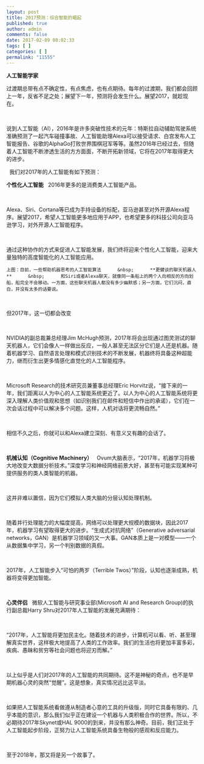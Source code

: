 ```yaml
---
layout: post
title: 2017预测：综合智能的崛起
published: true
author: admin
comments: false
date: 2017-02-09 08:02:33
tags: [ ]
categories: [ ]
permalink: "11555"
---
```

  **人工智能学家** 

过渡期总带有点不确定性，有点焦虑，也有点期待。每年的过渡期，我们都会回顾上一年，反省不足之处；展望下一年，预测将会发生什么。展望2017，就趁现在。

&nbsp;

说到人工智能（AI），2016年是许多突破性技术的元年：特斯拉自动辅助驾驶系统准确预测了一起汽车碰撞事故、人工智能助理Alexa可以接受请求、白宫发布人工智能报告、谷歌的AlphaGo打败世界围棋冠军等等。虽然2016年已经过去，但随着人工智能不断渗透生活的方方面面，不断开拓新领域，它将在2017年取得更大的进步。

&nbsp;     我们对2017年的人工智能有如下预测：      &nbsp;      

**个性化人工智能**      &nbsp;      2016年更多的是消费类人工智能产品。 

&nbsp;

Alexa、Siri、Cortana等已成为手持设备的标配，亚马逊甚至对外开源Alexa程序。展望2017，希望人工智能更多地应用于APP，也希望更多的科技公司向亚马逊学习，对外开源人工智能程序。

&nbsp;

通过这种协作的方式来促进人工智能发展，我们终将迎来个性化人工智能，迎来大量独特的高度智能化的人工智能应用。     &nbsp;     

    上图：目前，一些帮助机器思考的人工智能算法      &nbsp;      **更健谈的聊天机器人**      &nbsp;      和Siri或者Alexa聊天，就像同一条船上的两个人向相反的方向划船，船完全不会移动。一方面，这些聊天机器人都没有多少幽默感；另一方面，它们沉闷，直白，并没有太多的话要说。 

&nbsp;

但2017年，这一切都会改变

&nbsp;

NVIDIA的副总裁兼总经理Jim McHugh预测，2017年将会出现通过图灵测试的聊天机器人，它们会像人一样做出反应，一般人甚至无法区分它们是人还是机器。随着机器学习、自然语言处理和模式识别技术的不断发展，机器终将具备这种超能力，继而衍生出更多情感化直觉化的人工智能程序。

&nbsp;

Microsoft Research的技术研究员兼董事总经理Eric Horvitz说，“接下来的一年，我们距离以人为中心的人工智能系统更近了。以人为中心的人工智能系统将更深入理解人类价值观和思想（如识别我们在邮件和短信中作出的承诺），它们在一次会话过程中可以解决多个问题。这样，人机对话将更流畅自然。”

&nbsp;

相信不久之后，你就可以和Alexa建立深刻、有意义又有趣的会话了。

&nbsp;     

**机械认知（Cognitive Machinery）**      &nbsp;      Ovum大脑表示，“2017年，机器学习将极大地改变大数据分析技术。”深度学习和神经网络前景大好，甚至有可能实现某种可提供服务的类人类智能的机器。 

&nbsp;

这并非难以置信，因为它们模拟人类大脑的分层认知处理机制。

&nbsp;

随着并行处理能力的大幅度提高，网络可以处理更大规模的数据块，因此2017年，机器学习有望取得更大的进步。“生成式对抗网络”（Generative adversarial networks，GAN）是机器学习领域的又一大事。GAN本质上是一对模型——一个从数据集中学习，另一个判别数据的真假。

&nbsp;

2017年，人工智能步入“可怕的两岁（Terrible Twos）”阶段，认知也逐渐成熟，机器将变得更加智能。

&nbsp;     

**心灵伴侣**      &nbsp;      微软人工智能与研究事业部(Microsoft AI and Research Group)的执行副总裁Harry Shru对2017年人工智能的发展充满期待： 

&nbsp;

“2017年，人工智能将更加民主化。随着技术的进步，计算机可以看、听、甚至理解真实世界，这样极大地提高了人类的工作效率。我们的生活也将更加丰富多彩，疾病、愚昧和贫穷等社会问题也将迎刃而解。”

&nbsp;

以上似乎是人们对2017年的人工智能的共同期待。这不是神秘的奇点，也不是早期机器心灵的突然“觉醒”。这是想象，真实情况远比这平淡。

&nbsp;

如果把人工智能系统看做遵从制造者心意的工具的升级版，同时它具备有限的、几乎本能的意识，那么我们似乎正在建设一个机器与人类积极合作的世界。所以，不必期待2017年Skynet或HAL 9000的到来，并没有那么神奇。目前，我们正处于人工智能起步阶段，正努力让人工智能系统具备生物般的感观和反应能力。

&nbsp;

至于2018年，那又将是另一个故事了。  